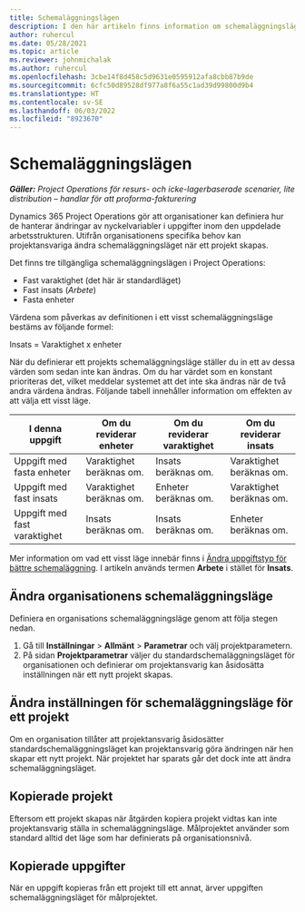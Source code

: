 ```yaml
---
title: Schemaläggningslägen
description: I den här artikeln finns information om schemaläggningslägen.
author: ruhercul
ms.date: 05/28/2021
ms.topic: article
ms.reviewer: johnmichalak
ms.author: ruhercul
ms.openlocfilehash: 3cbe14f8d458c5d9631e0595912afa8cbb87b9de
ms.sourcegitcommit: 6cfc50d89528df977a8f6a55c1ad39d99800d9b4
ms.translationtype: HT
ms.contentlocale: sv-SE
ms.lasthandoff: 06/03/2022
ms.locfileid: "8923670"
---
```

# <a name="scheduling-modes"></a>Schemaläggningslägen

_**Gäller:** Project Operations för resurs- och icke-lagerbaserade scenarier, lite distribution – handlar för att proforma-fakturering_


Dynamics 365 Project Operations gör att organisationer kan definiera hur de hanterar ändringar av nyckelvariabler i uppgifter inom den uppdelade arbetsstrukturen. Utifrån organisationens specifika behov kan projektansvariga ändra schemaläggningsläget när ett projekt skapas.

Det finns tre tillgängliga schemaläggningslägen i Project Operations:

  - Fast varaktighet (det här är standardläget)
  - Fast insats (*Arbete*)
  - Fasta enheter

Värdena som påverkas av definitionen i ett visst schemaläggningsläge bestäms av följande formel:

  Insats = Varaktighet x enheter

När du definierar ett projekts schemaläggningsläge ställer du in ett av dessa värden som sedan inte kan ändras. Om du har värdet som en konstant prioriteras det, vilket meddelar systemet att det inte ska ändras när de två andra värdena ändras. Följande tabell innehåller information om effekten av att välja ett visst läge.

| **I denna uppgift**             | **Om du reviderar enheter**   | **Om du reviderar varaktighet** | **Om du reviderar insats**  |
|----------------------|---------------------------|----------------------------|---------------------------|
| Uppgift med fasta enheter     | Varaktighet beräknas om. | Insats beräknas om.    | Varaktighet beräknas om. |
| Uppgift med fast insats    | Varaktighet beräknas om. | Enheter beräknas om.    | Varaktighet beräknas om. |
| Uppgift med fast varaktighet  | Insats beräknas om.   | Insats beräknas om.    | Enheter beräknas om.   |

Mer information om vad ett visst läge innebär finns i [Ändra uppgiftstyp för bättre schemaläggning](https://support.microsoft.com/en-us/office/change-the-task-type-for-more-accurate-scheduling-b0b969ad-45bc-4e9e-8967-435587548a72). I artikeln används termen **Arbete** i stället för **Insats**.

## <a name="change-the-organizations-scheduling-mode"></a>Ändra organisationens schemaläggningsläge

Definiera en organisations schemaläggningsläge genom att följa stegen nedan.

1. Gå till **Inställningar** \> **Allmänt** \> **Parametrar** och välj projektparametern. 
2. På sidan **Projektparametrar** väljer du standardschemaläggningsläget för organisationen och definierar om projektansvarig kan åsidosätta inställningen när ett nytt projekt skapas.

## <a name="change-the-scheduling-mode-setting-on-a-project"></a>Ändra inställningen för schemaläggningsläge för ett projekt

Om en organisation tillåter att projektansvarig åsidosätter standardschemaläggningsläget kan projektansvarig göra ändringen när hen skapar ett nytt projekt. När projektet har sparats går det dock inte att ändra schemaläggningsläget.

## <a name="copied-projects"></a>Kopierade projekt

Eftersom ett projekt skapas när åtgärden kopiera projekt vidtas kan inte projektansvarig ställa in schemaläggningsläge. Målprojektet använder som standard alltid det läge som har definierats på organisationsnivå.

## <a name="copied-tasks"></a>Kopierade uppgifter

När en uppgift kopieras från ett projekt till ett annat, ärver uppgiften schemaläggningsläget för målprojektet.
